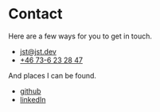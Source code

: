 # Contact

Here are a few ways for you to get in touch.
- [jst@jst.dev](mailto:jst@jst.dev)
- [+46 73-6 23 28 47](tel:+46736232847)

And places I can be found.
- [github](https://github.com/johan-st)
- [linkedIn](https://www.linkedin.com/in/johan-strand-99a12b44/)
  
